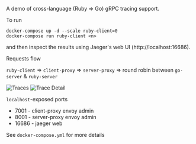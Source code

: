 A demo of cross-language (Ruby => Go) gRPC tracing support.

To run

    docker-compose up -d --scale ruby-client=0
    docker-compose run ruby-client <n>

and then inspect the results using Jaeger's web UI (http://localhost:16686).

Requests flow

`ruby-client`
=> `client-proxy`
=> `server-proxy`
=> round robin between `go-server` & `ruby-server`

![Traces](https://user-images.githubusercontent.com/40446776/91220776-84df4700-e6d1-11ea-8374-787ff039747c.png)
![Trace Detail](https://user-images.githubusercontent.com/40446776/91220780-86107400-e6d1-11ea-8e19-a90c2b186412.png)

`localhost`-exposed ports

* 7001  - client-proxy envoy admin
* 8001  - server-proxy envoy admin
* 16686 - jaeger web

See `docker-compose.yml` for more details
